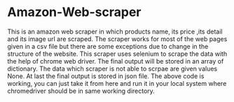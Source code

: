# Amazon-Web-scraper
This is an amazon web scraper in which products name, its price ,its detail and its image url are scraped. The scraper works for most of the web pages given in a csv file but there are some exceptions due to change in the structure of the website. This scraper uses selenium to scrape the data with the help of chrome web driver. The final output will be stored in an array of dictionary. The data which scraper is not able to scrpae are given values None. At last the final output is stored in json file. The above code is working, you can just take it from here and run it in your local system where chromedriver should be in same working directory.
